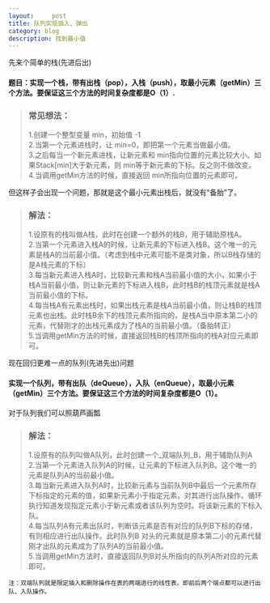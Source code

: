```yaml
---
layout:     post
title: 队列实现插入、弹出
category: blog
description: 找到最小值   
---
```

先来个简单的栈(先进后出)

#### 题目：实现一个栈，带有出栈（pop），入栈（push），取最小元素（getMin）三个方法。要保证这三个方法的时间复杂度都是O（1）.

> ### 常见想法：
> 1.创建一个整型变量 min，初始值 -1  
> 2.当第一个元素进栈时，让 min=0，即把第一个元素当做最小值。  
> 3.之后每当一个新元素进栈，让新元素和 min指向位置的元素比较大小。如果Stack[min]大于新元素，则 min等于新元素的下标。反之则不做改变。  
> 4.当调用getMin方法的时候，直接返回 min所指向位置的元素即可。  

但这样子会出现一个问题，那就是这个最小元素出栈后，就没有“备胎”了。

> ### 解法：
> 1.设原有的栈叫做A栈，此时在创建一个额外的栈B，用于辅助原栈A。  
> 2.当第一个元素进入栈A的时候，让新元素的下标进入栈B。这个唯一的元素是栈A的当前最小值。（考虑到栈中元素可能不是类对象，所以B栈存储的是A栈元素的下标）  
> 3.每当新元素进入栈A时，比较新元素和栈A当前最小值的大小，如果小于栈A当前最小值，则让新元素的下标进入栈B，此时栈B的栈顶元素就是栈A当前最小值的下标。  
> 4.每当栈A有元素出栈时，如果出栈元素是栈A当前最小值，则让栈B的栈顶元素也出栈。此时栈B余下的栈顶元素所指向的，是栈A当中原本第二小的元素，代替刚才的出栈元素成为了栈A的当前最小值。（备胎转正）  
> 5.当调用getMin方法的时候，直接返回栈B的栈顶所指向的栈A对应元素即可。

现在回归更难一点的队列(先进先出)问题

#### 实现一个队列，带有出队（deQueue），入队（enQueue），取最小元素（getMin）三个方法。要保证这三个方法的时间复杂度都是O（1）。

对于队列我们可以照葫芦画瓢

> ### 解法：
> 1.设原有的队列叫做A队列，此时创建一个_双端队列_B，用于辅助队列A  
> 2.当第一个元素进入队列A的时候，让元素的下标进入队列B。这个唯一的元素是队列A的当前最小值。  
> 3.每当新元素进入队列A时，比较新元素与当前队列B中最后一个元素所存下标指定的元素的值，如果新元素小于指定元素，对其进行出队操作。循环执行知道发现指定元素小于新元素或者该队列为空时。将该新元素的下标入队。  
> 4.每当队列A有元素出队时，判断该元素是否有对应的队列B下标的存储，有则相应进行出队操作。此时队列B 对头的元素就是原本第二小的元素代替刚才出队的元素成为了队列A的当前最小值。  
> 5.当调用getMin方法时，直接返回队列B对头所指向的队列A所对应的元素即可。  
```
注：双端队列就是限定插入和删除操作在表的两端进行的线性表。即前后两个端点都可以进行出队、入队操作。  
```